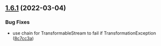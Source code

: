 ## [1.6.1](https://github.com/gravitee-io/gravitee-policy-json-to-json/compare/1.6.0...1.6.1) (2022-03-04)


### Bug Fixes

* use chain for TransformableStream to fail if TransformationException ([8c7cc3a](https://github.com/gravitee-io/gravitee-policy-json-to-json/commit/8c7cc3a866ac5575c0079371efd8e9b4da71a423))
